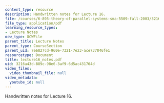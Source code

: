 ```yaml
---
content_type: resource
description: Handwritten notes for Lecture 16.
file: /courses/6-895-theory-of-parallel-systems-sma-5509-fall-2003/3216a43d889c98e63af96d5ac431764d_lecture16_notes.pdf
file_type: application/pdf
learning_resource_types:
- Lecture Notes
ocw_type: OCWFile
parent_title: Lecture Notes
parent_type: CourseSection
parent_uid: 7e6827cd-960e-7321-7e23-ace737046fe1
resourcetype: Document
title: lecture16_notes.pdf
uid: 3216a43d-889c-98e6-3af9-6d5ac431764d
video_files:
  video_thumbnail_file: null
video_metadata:
  youtube_id: null
---
```

Handwritten notes for Lecture 16.

